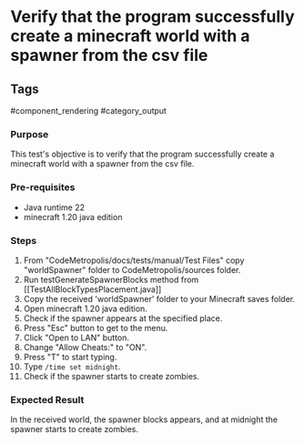 # Verify that the program successfully create a minecraft world with a spawner from the csv file

## Tags
#component_rendering #category_output

### Purpose
This test's objective is to verify that the program successfully create a minecraft world with a spawner from the csv file.

### Pre-requisites
- Java runtime 22
- minecraft 1.20 java edition


### Steps
1. From "CodeMetropolis/docs/tests/manual/Test Files" copy "worldSpawner" folder to CodeMetropolis/sources folder.
2. Run testGenerateSpawnerBlocks method from [[TestAllBlockTypesPlacement.java]]
3. Copy the received 'worldSpawner' folder to your Minecraft saves folder.
4. Open minecraft 1.20 java edition.
5. Check if the spawner appears at the specified place.
6. Press "Esc" button to get to the menu.
7. Click "Open to LAN" button.
8. Change "Allow Cheats:" to "ON".
9. Press "T" to start typing.
10. Type `/time set midnight`.
11. Check if the spawner starts to create zombies.

### Expected Result
In the received world, the spawner blocks appears, and at midnight the spawner starts to create zombies.

